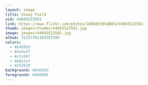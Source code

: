 ```yaml
---
layout: image
title: Snowy Field
uid: 44603523581
link: https://www.flickr.com/photos/160685305@N03/44603523581
thumb: images/thumbs/44603523581.jpg
image: images/44603523581.jpg
album: 72157701193557585
colors: 
  - #64696d
  - #dedad7
  - #c1c0b7
  - #b6b1af
  - #252929
background: #64696d
foreground: #000000
---
```


